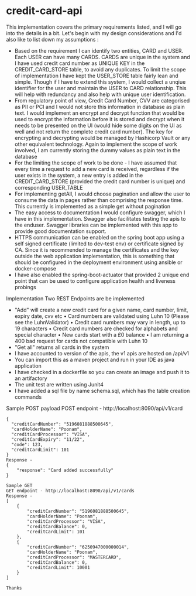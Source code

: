 # credit-card-api

This implementation covers the primary requirements listed, and I will go into the details in a bit. Let's begin with my design considerations and I'd also like to list down my assumptions :
 - Based on the requirement I can identify two entities, CARD and USER. Each USER can have many CARDS. CARDS are unique in the system and I have used credit card number as UNIQUE KEY in the CREDIT_CARD_STORE table, to avoid any duplicates. To limit the scope of implementation I have kept the USER_STORE table fairly lean and simple. Though if I have to extend this system, I would collect a unqiue identifier for the user and maintain the USER to CARD relationship. This will help with redundancy and also help with unique user identification.
 - From regulatory point of view, Credit Card Number, CVV are categorised as PII or PCI and I would not store this information in database as plain text. I would implement an encrypt and decrypt function that would be used to encrypt the information before it is stored and decrypt when it needs to be presented on the UI (would hide some digits on the UI as well and not return the complete credit card number). The key for encrypting and decrypting would be managed by Hashicorp Vault or any other equivalent technology. Again to implement the scope of work involved, I am currently storing the dummy values as plain text in the database
 - For the limiting the scope of work to be done - I have assumed that every time a request to add a new card is received, regardless if the user exists in the system, a new entry is added in the CREDIT_CARD_STORE (provided the credit card number is unique) and corresponding USER_TABLE
 - For implementing getAll, I would choose pagination and allow the user to consume the data in pages rather than comprising the response time. This currently is implemented as a simple get without pagination
 - The easy access to documentation I would configure swagger, which I have in this implementation. Swagger also facilitates testing the apis to the enduser. Swagger libraries can be implemented with this app to provide good documentation support.
 - HTTPS communication can be enabled on the spring boot app using a self signed certificate (limited to dev-test env) or certificate signed by CA. Since it is recommended to manage the certificates and the key outside the web application implementation, this is something that should be configured in the deployment environment using ansible or docker-compose
 - I have also enabled the spring-boot-actuator that provided 2 unique end point that can be used to configure application health and liveness probings

Implementation
Two REST Endpoints are be implemented
-	"Add" will create a new credit card for a given name, card number, limit, expiry date, cvv etc
	•	Card numbers are validated using Luhn 10 (Please see the LuhnValidator)
  • Credit card numbers may vary in length, up to 19 characters
	•	Credit card numbers are checked for alphabets and special character
	•	New cards start with a £0 balance
	• I am returning a 400 bad request for cards not compatible with Luhn 10
- "Get all" returns all cards in the system
- I have accounted to version of the apis, the v1 apis are hosted on /api/v1
- You can import this as a maven project and run in your IDE as java application 
- I have checked in a dockerfile so you can create an image and push it to an artifactory 
- The unit test are written using Junit4
- I have added a sql file by name schema.sql, which has the table creation commands

Sample POST payload 
POST endpoint - http://localhost:8090/api/v1/card
```Request -
{
  "creditCardNumber": "5196081888500645",
  "cardHolderName": "Poonam",
  "creditCardProcessor": "VISA",
  "creditCardExpiry": "11/22",
  "code": 123,
  "creditCardLimit": 101
}
Response -
{
    "response": "Card added successfully"
}

Sample GET  
GET endpoint - http://localhost:8090/api/v1/cards
Response -
[
    {
        "creditCardNumber": "5196081888500645",
        "cardHolderName": "Poonam",
        "creditCardProcessor": "VISA",
        "creditCardBalance": 0,
        "creditCardLimit": 101
    },
    {
        "creditCardNumber": "6250947000000014",
        "cardHolderName": "Poonam",
        "creditCardProcessor": "MASTERCARD",
        "creditCardBalance": 0,
        "creditCardLimit": 10001
    }
]

Thanks 
